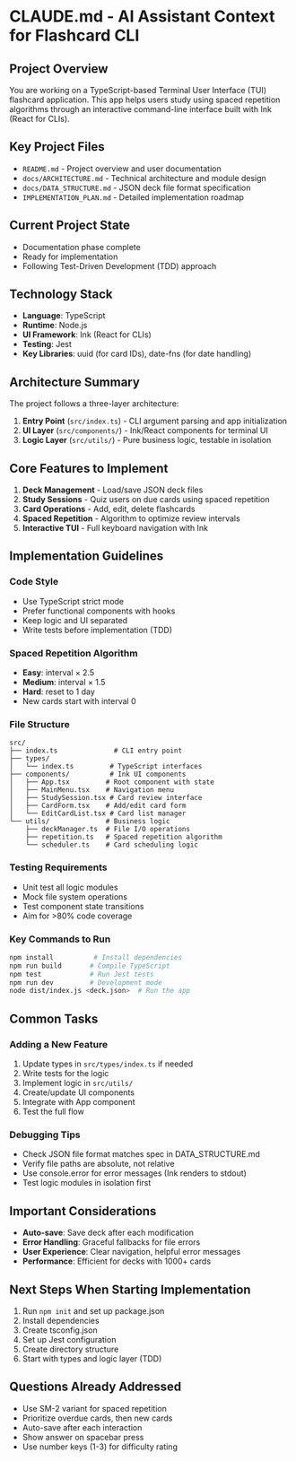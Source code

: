 # CLAUDE.md - AI Assistant Context for Flashcard CLI

## Project Overview
You are working on a TypeScript-based Terminal User Interface (TUI) flashcard application. This app helps users study using spaced repetition algorithms through an interactive command-line interface built with Ink (React for CLIs).

## Key Project Files
- `README.md` - Project overview and user documentation
- `docs/ARCHITECTURE.md` - Technical architecture and module design
- `docs/DATA_STRUCTURE.md` - JSON deck file format specification
- `IMPLEMENTATION_PLAN.md` - Detailed implementation roadmap

## Current Project State
- Documentation phase complete
- Ready for implementation
- Following Test-Driven Development (TDD) approach

## Technology Stack
- **Language**: TypeScript
- **Runtime**: Node.js
- **UI Framework**: Ink (React for CLIs)
- **Testing**: Jest
- **Key Libraries**: uuid (for card IDs), date-fns (for date handling)

## Architecture Summary
The project follows a three-layer architecture:
1. **Entry Point** (`src/index.ts`) - CLI argument parsing and app initialization
2. **UI Layer** (`src/components/`) - Ink/React components for terminal UI
3. **Logic Layer** (`src/utils/`) - Pure business logic, testable in isolation

## Core Features to Implement
1. **Deck Management** - Load/save JSON deck files
2. **Study Sessions** - Quiz users on due cards using spaced repetition
3. **Card Operations** - Add, edit, delete flashcards
4. **Spaced Repetition** - Algorithm to optimize review intervals
5. **Interactive TUI** - Full keyboard navigation with Ink

## Implementation Guidelines

### Code Style
- Use TypeScript strict mode
- Prefer functional components with hooks
- Keep logic and UI separated
- Write tests before implementation (TDD)

### Spaced Repetition Algorithm
- **Easy**: interval × 2.5
- **Medium**: interval × 1.5  
- **Hard**: reset to 1 day
- New cards start with interval 0

### File Structure
```
src/
├── index.ts              # CLI entry point
├── types/
│   └── index.ts         # TypeScript interfaces
├── components/          # Ink UI components
│   ├── App.tsx         # Root component with state
│   ├── MainMenu.tsx    # Navigation menu
│   ├── StudySession.tsx # Card review interface
│   ├── CardForm.tsx    # Add/edit card form
│   └── EditCardList.tsx # Card list manager
└── utils/              # Business logic
    ├── deckManager.ts  # File I/O operations
    ├── repetition.ts   # Spaced repetition algorithm
    └── scheduler.ts    # Card scheduling logic
```

### Testing Requirements
- Unit test all logic modules
- Mock file system operations
- Test component state transitions
- Aim for >80% code coverage

### Key Commands to Run
```bash
npm install          # Install dependencies
npm run build       # Compile TypeScript
npm test            # Run Jest tests
npm run dev         # Development mode
node dist/index.js <deck.json>  # Run the app
```

## Common Tasks

### Adding a New Feature
1. Update types in `src/types/index.ts` if needed
2. Write tests for the logic
3. Implement logic in `src/utils/`
4. Create/update UI components
5. Integrate with App component
6. Test the full flow

### Debugging Tips
- Check JSON file format matches spec in DATA_STRUCTURE.md
- Verify file paths are absolute, not relative
- Use console.error for error messages (Ink renders to stdout)
- Test logic modules in isolation first

## Important Considerations
- **Auto-save**: Save deck after each modification
- **Error Handling**: Graceful fallbacks for file errors
- **User Experience**: Clear navigation, helpful error messages
- **Performance**: Efficient for decks with 1000+ cards

## Next Steps When Starting Implementation
1. Run `npm init` and set up package.json
2. Install dependencies
3. Create tsconfig.json
4. Set up Jest configuration
5. Create directory structure
6. Start with types and logic layer (TDD)

## Questions Already Addressed
- Use SM-2 variant for spaced repetition
- Prioritize overdue cards, then new cards
- Auto-save after each interaction
- Show answer on spacebar press
- Use number keys (1-3) for difficulty rating
